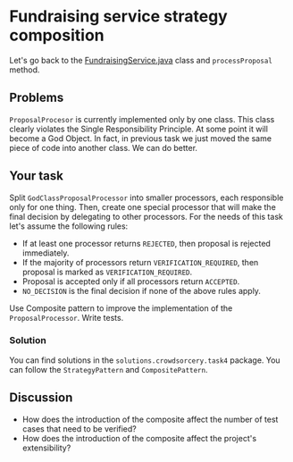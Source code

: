 # Fundraising service strategy composition
Let's go back to the [FundraisingService.java](..%2Fsrc%2Fmain%2Fjava%2Fpl%2Fwojtyna%2Ftrainings%2Fdesignpatterns%2Fproblems%2Fcrowdsorcery%2Ftask4%2Fservices%2FFundraisingService.java) class and `processProposal` method.

## Problems
`ProposalProcesor` is currently implemented only by one class. This class clearly violates the Single Responsibility Principle. At some point it will become a God Object. In fact, in previous task we just moved the same piece of code into another class. We can do better.

## Your task
Split `GodClassProposalProcessor` into smaller processors, each responsible only for one thing. Then, create one special processor that will make the final decision by delegating to other processors. For the needs of this task let's assume the following rules:

- If at least one processor returns `REJECTED`, then proposal is rejected immediately.
- If the majority of processors return `VERIFICATION_REQUIRED`, then proposal is marked as `VERIFICATION_REQUIRED`.
- Proposal is accepted only if all processors return `ACCEPTED`.
- `NO_DECISION` is the final decision if none of the above rules apply.

Use Composite pattern to improve the implementation of the `ProposalProcessor`. Write tests.

### Solution
You can find solutions in the `solutions.crowdsorcery.task4` package. You can follow the `StrategyPattern` and `CompositePattern`.

## Discussion
- How does the introduction of the composite affect the number of test cases that need to be verified?
- How does the introduction of the composite affect the project's extensibility?